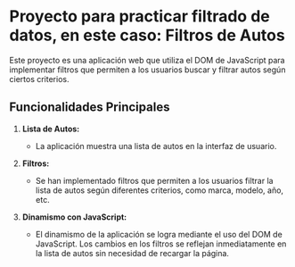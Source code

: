 
# Proyecto para practicar filtrado de datos, en este caso: Filtros de Autos

Este proyecto es una aplicación web que utiliza el DOM de JavaScript para implementar filtros que permiten a los usuarios buscar y filtrar autos según ciertos criterios.

## Funcionalidades Principales

1. **Lista de Autos:**
   - La aplicación muestra una lista de autos en la interfaz de usuario.

2. **Filtros:**
   - Se han implementado filtros que permiten a los usuarios filtrar la lista de autos según diferentes criterios, como marca, modelo, año, etc.

3. **Dinamismo con JavaScript:**
   - El dinamismo de la aplicación se logra mediante el uso del DOM de JavaScript. Los cambios en los filtros se reflejan inmediatamente en la lista de autos sin necesidad de recargar la página.